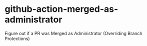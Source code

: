 # github-action-merged-as-administrator
Figure out if a PR was Merged as Administrator (Overriding Branch Protections)

